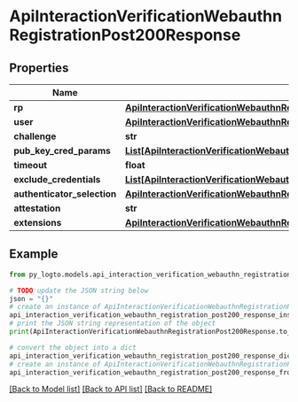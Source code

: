 # ApiInteractionVerificationWebauthnRegistrationPost200Response


## Properties

Name | Type | Description | Notes
------------ | ------------- | ------------- | -------------
**rp** | [**ApiInteractionVerificationWebauthnRegistrationPost200ResponseRp**](ApiInteractionVerificationWebauthnRegistrationPost200ResponseRp.md) |  | 
**user** | [**ApiInteractionVerificationWebauthnRegistrationPost200ResponseUser**](ApiInteractionVerificationWebauthnRegistrationPost200ResponseUser.md) |  | 
**challenge** | **str** |  | 
**pub_key_cred_params** | [**List[ApiInteractionVerificationWebauthnRegistrationPost200ResponsePubKeyCredParamsInner]**](ApiInteractionVerificationWebauthnRegistrationPost200ResponsePubKeyCredParamsInner.md) |  | 
**timeout** | **float** |  | [optional] 
**exclude_credentials** | [**List[ApiInteractionVerificationWebauthnRegistrationPost200ResponseExcludeCredentialsInner]**](ApiInteractionVerificationWebauthnRegistrationPost200ResponseExcludeCredentialsInner.md) |  | [optional] 
**authenticator_selection** | [**ApiInteractionVerificationWebauthnRegistrationPost200ResponseAuthenticatorSelection**](ApiInteractionVerificationWebauthnRegistrationPost200ResponseAuthenticatorSelection.md) |  | [optional] 
**attestation** | **str** |  | [optional] 
**extensions** | [**ApiInteractionVerificationWebauthnRegistrationPost200ResponseExtensions**](ApiInteractionVerificationWebauthnRegistrationPost200ResponseExtensions.md) |  | [optional] 

## Example

```python
from py_logto.models.api_interaction_verification_webauthn_registration_post200_response import ApiInteractionVerificationWebauthnRegistrationPost200Response

# TODO update the JSON string below
json = "{}"
# create an instance of ApiInteractionVerificationWebauthnRegistrationPost200Response from a JSON string
api_interaction_verification_webauthn_registration_post200_response_instance = ApiInteractionVerificationWebauthnRegistrationPost200Response.from_json(json)
# print the JSON string representation of the object
print(ApiInteractionVerificationWebauthnRegistrationPost200Response.to_json())

# convert the object into a dict
api_interaction_verification_webauthn_registration_post200_response_dict = api_interaction_verification_webauthn_registration_post200_response_instance.to_dict()
# create an instance of ApiInteractionVerificationWebauthnRegistrationPost200Response from a dict
api_interaction_verification_webauthn_registration_post200_response_from_dict = ApiInteractionVerificationWebauthnRegistrationPost200Response.from_dict(api_interaction_verification_webauthn_registration_post200_response_dict)
```
[[Back to Model list]](../README.md#documentation-for-models) [[Back to API list]](../README.md#documentation-for-api-endpoints) [[Back to README]](../README.md)


